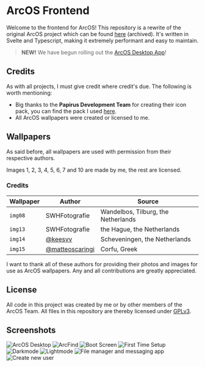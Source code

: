 # ArcOS Frontend

Welcome to the frontend for ArcOS! This repository is a rewrite of the original ArcOS project which can be found [here](https://github.com/IzK-ArcOS/ArcOS-Environment) (archived). It's written in Svelte and Typescript, making it extremely performant and easy to maintain.

> **NEW!** We have begun rolling out the [ArcOS Desktop App](https://github.com/IzK-ArcOS/ArcOS-Frontend/releases)!

## Credits

As with all projects, I must give credit where credit's due. The following is worth mentioning:

- Big thanks to the **Papirus Development Team** for creating their icon pack, you can find the pack I used [here](https://github.com/PapirusDevelopmentTeam/papirus-icon-theme).
- All ArcOS wallpapers were created or licensed to me.

## Wallpapers

As said before, all wallpapers are used with permission from their respective authors.

Images 1, 2, 3, 4, 5, 6, 7 and 10 are made by me, the rest are licensed.

### Credits

| Wallpaper | Author                                               | Source                              |
| --------- | ---------------------------------------------------- | ----------------------------------- |
| `img08`   | SWHFotografie                                        | Wandelbos, Tilburg, the Netherlands |
| `img13`   | SWHFotografie                                        | the Hague, the Netherlands          |
| `img14`   | [@keesvv](https://github.com/keesvv)                 | Scheveningen, the Netherlands       |
| `img15`   | [@matteoscaringi](https://github.com/matteoscaringi) | Corfu, Greek                        |

I want to thank all of these authors for providing their photos and images for use as ArcOS wallpapers. Any and all contributions are greatly appreciated.

## License

All code in this project was created by me or by other members of the ArcOS Team. All files in this repository are thereby licensed under [GPLv3](./LICENSE).

## Screenshots

![ArcOS Desktop](https://user-images.githubusercontent.com/76709090/223267524-aca68c8f-dcd2-4e27-99b7-8d6442ba2fc3.png)
![ArcFind](https://user-images.githubusercontent.com/76709090/223268177-4ef2be20-8f40-4401-9fd5-841f1236c827.png)
![Boot Screen](https://user-images.githubusercontent.com/76709090/223268411-da2675e1-03ec-4e34-b3cc-e14e02a29402.png)
![First Time Setup](https://user-images.githubusercontent.com/76709090/223268591-4b1ec5f8-9277-4f36-82d9-0051adbf7931.png)
![Darkmode](https://user-images.githubusercontent.com/76709090/223270165-513f63ad-0eec-4c66-a3dc-e353d057dddd.png)
![Lightmode](https://user-images.githubusercontent.com/76709090/223270414-c3f137a6-7feb-43e0-a556-9051098c01b9.png)
![File manager and messaging app](https://user-images.githubusercontent.com/76709090/223271853-cb539319-fb3b-479b-a4aa-c62ecd3d737e.png)
![Create new user](https://user-images.githubusercontent.com/76709090/223274923-8cde40bf-7960-4940-b917-cc42538efaff.png)
